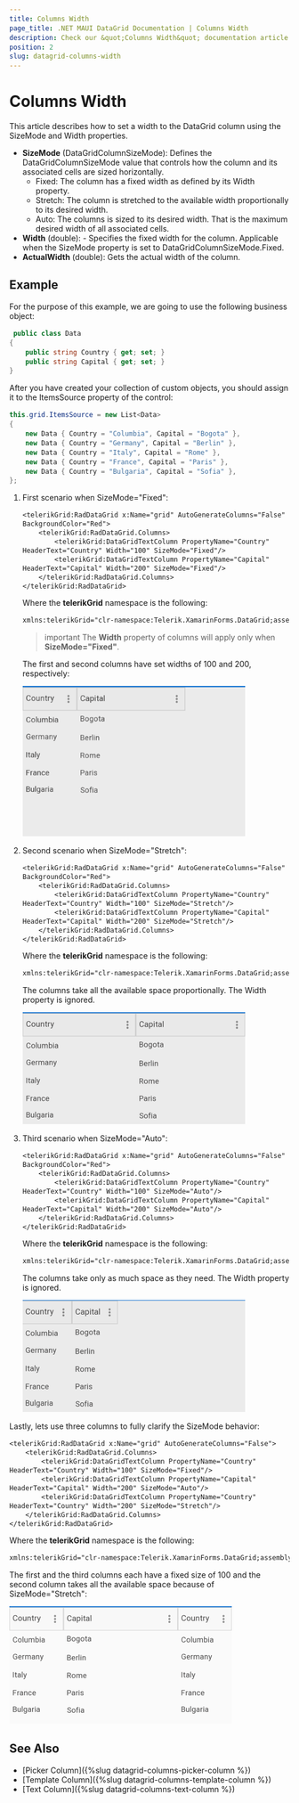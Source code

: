 ```yaml
---
title: Columns Width
page_title: .NET MAUI DataGrid Documentation | Columns Width
description: Check our &quot;Columns Width&quot; documentation article for Telerik DataGrid for .NET MAUI.
position: 2
slug: datagrid-columns-width
---
```


# Columns Width

This article describes how to set a width to the DataGrid column using the SizeMode and Width properties.

* **SizeMode** (DataGridColumnSizeMode): Defines the DataGridColumnSizeMode value that controls how the column and its associated cells are sized horizontally.
  * Fixed: The column has a fixed width as defined by its Width property.
  * Stretch: The column is stretched to the available width proportionally to its desired width.
  * Auto: The columns is sized to its desired width. That is the maximum desired width of all associated cells.
* **Width** (double): - Specifies the fixed width for the column. Applicable when the SizeMode property is set to DataGridColumnSizeMode.Fixed.
* **ActualWidth** (double): Gets the actual width of the column.

## Example

For the purpose of this example, we are going to use the following business object:

```C#
 public class Data
{
	public string Country { get; set; }
	public string Capital { get; set; }
}
```

After you have created your collection of custom objects, you should assign it to the ItemsSource property of the control:

```C#
this.grid.ItemsSource = new List<Data>
{
    new Data { Country = "Columbia", Capital = "Bogota" },
    new Data { Country = "Germany", Capital = "Berlin" },
    new Data { Country = "Italy", Capital = "Rome" },
    new Data { Country = "France", Capital = "Paris" },
    new Data { Country = "Bulgaria", Capital = "Sofia" },
};
```

1. First scenario when SizeMode="Fixed":

	```XAML
	<telerikGrid:RadDataGrid x:Name="grid" AutoGenerateColumns="False" BackgroundColor="Red">
		<telerikGrid:RadDataGrid.Columns>
			<telerikGrid:DataGridTextColumn PropertyName="Country" HeaderText="Country" Width="100" SizeMode="Fixed"/>
			<telerikGrid:DataGridTextColumn PropertyName="Capital" HeaderText="Capital" Width="200" SizeMode="Fixed"/>
		</telerikGrid:RadDataGrid.Columns>
	</telerikGrid:RadDataGrid>
	```

	Where the **telerikGrid** namespace is the following:

	```xml
	xmlns:telerikGrid="clr-namespace:Telerik.XamarinForms.DataGrid;assembly=Telerik.XamarinForms.DataGrid"
	```
	
	>important The **Width** property of columns will apply only when **SizeMode="Fixed"**.

	The first and second columns have set widths of 100 and 200, respectively:

	![DataGrid SizeMode Property](../images/datagrid-columns-width-fixed.png)

1. Second scenario when SizeMode="Stretch":

	```XAML
	<telerikGrid:RadDataGrid x:Name="grid" AutoGenerateColumns="False" BackgroundColor="Red">
		<telerikGrid:RadDataGrid.Columns>
			<telerikGrid:DataGridTextColumn PropertyName="Country" HeaderText="Country" Width="100" SizeMode="Stretch"/>
			<telerikGrid:DataGridTextColumn PropertyName="Capital" HeaderText="Capital" Width="200" SizeMode="Stretch"/>
		</telerikGrid:RadDataGrid.Columns>
	</telerikGrid:RadDataGrid>
	```

	Where the **telerikGrid** namespace is the following:

	```xml
	xmlns:telerikGrid="clr-namespace:Telerik.XamarinForms.DataGrid;assembly=Telerik.XamarinForms.DataGrid"
	```

	The columns take all the available space proportionally. The Width property is ignored.

	![DataGrid SizeMode Property](../images/datagrid-columns-width-stretch.png)

1. Third scenario when SizeMode="Auto":

	```XAML
	<telerikGrid:RadDataGrid x:Name="grid" AutoGenerateColumns="False" BackgroundColor="Red">
		<telerikGrid:RadDataGrid.Columns>
			<telerikGrid:DataGridTextColumn PropertyName="Country" HeaderText="Country" Width="100" SizeMode="Auto"/>
			<telerikGrid:DataGridTextColumn PropertyName="Capital" HeaderText="Capital" Width="200" SizeMode="Auto"/>
		</telerikGrid:RadDataGrid.Columns>
	</telerikGrid:RadDataGrid>
	```

	Where the **telerikGrid** namespace is the following:

	```xml
	xmlns:telerikGrid="clr-namespace:Telerik.XamarinForms.DataGrid;assembly=Telerik.XamarinForms.DataGrid"
	```

	The columns take only as much space as they need. The Width property is ignored.

	![DataGrid SizeMode Property](../images/datagrid-columns-width-auto.png)

Lastly, lets use three columns to fully clarify the SizeMode behavior:

```XAML
<telerikGrid:RadDataGrid x:Name="grid" AutoGenerateColumns="False">
    <telerikGrid:RadDataGrid.Columns>
        <telerikGrid:DataGridTextColumn PropertyName="Country" HeaderText="Country" Width="100" SizeMode="Fixed"/>
        <telerikGrid:DataGridTextColumn PropertyName="Capital" HeaderText="Capital" Width="200" SizeMode="Auto"/>
        <telerikGrid:DataGridTextColumn PropertyName="Country" HeaderText="Country" Width="200" SizeMode="Stretch"/>
    </telerikGrid:RadDataGrid.Columns>
</telerikGrid:RadDataGrid>
```

Where the **telerikGrid** namespace is the following:

```xml
xmlns:telerikGrid="clr-namespace:Telerik.XamarinForms.DataGrid;assembly=Telerik.XamarinForms.DataGrid"
```

The first and the third columns each have a fixed size of 100 and the second column takes all the available space because of SizeMode="Stretch":

![DataGrid SizeMode Property](../images/datagrid-columns-width.png)

## See Also

- [Picker Column]({%slug datagrid-columns-picker-column %})
- [Template Column]({%slug datagrid-columns-template-column %})
- [Text Column]({%slug datagrid-columns-text-column %})
